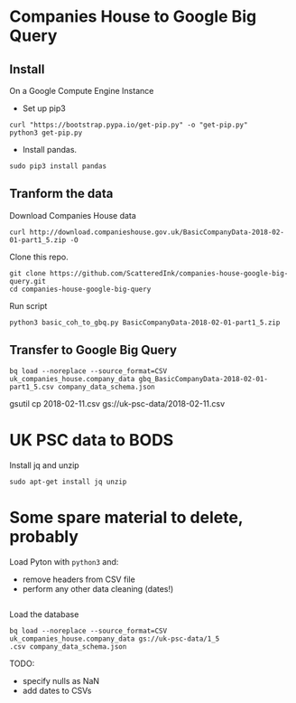 
# Companies House to Google Big Query

## Install

On a Google Compute Engine Instance

- Set up pip3

```
curl "https://bootstrap.pypa.io/get-pip.py" -o "get-pip.py"
python3 get-pip.py
```

- Install pandas.

```
sudo pip3 install pandas
```

## Tranform the data

Download Companies House data

```
curl http://download.companieshouse.gov.uk/BasicCompanyData-2018-02-01-part1_5.zip -O
```

Clone this repo.

```
git clone https://github.com/ScatteredInk/companies-house-google-big-query.git
cd companies-house-google-big-query

```

Run script

```
python3 basic_coh_to_gbq.py BasicCompanyData-2018-02-01-part1_5.zip
```

## Transfer to Google Big Query

```
bq load --noreplace --source_format=CSV uk_companies_house.company_data gbq_BasicCompanyData-2018-02-01-part1_5.csv company_data_schema.json
```

gsutil cp 2018-02-11.csv gs://uk-psc-data/2018-02-11.csv

# UK PSC data to BODS

Install jq and unzip

```
sudo apt-get install jq unzip
```

# Some spare material to delete, probably


Load Pyton with `python3` and: 

- remove headers from CSV file
- perform any other data cleaning (dates!)


```

```





Load the database

```
bq load --noreplace --source_format=CSV uk_companies_house.company_data gs://uk-psc-data/1_5
.csv company_data_schema.json
```

TODO: 

- specify nulls as NaN
- add dates to CSVs
